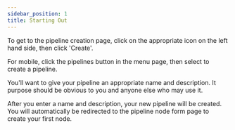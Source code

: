 ```yaml
---
sidebar_position: 1
title: Starting Out
---
```


To get to the pipeline creation page, click on the appropriate icon on the left hand side, then click 'Create'. 

For mobile, click the pipelines button in the menu page, then select to create a pipeline.

You'll want to give your pipeline an appropriate name and description. It purpose should be obvious to you and anyone else who may use it.

After you enter a name and description, your new pipeline will be created. You will automatically be redirected to the pipeline node form page to create your first node.
